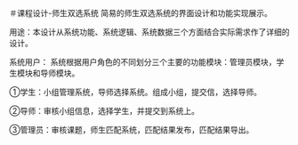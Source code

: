 ＃课程设计-师生双选系统
简易的师生双选系统的界面设计和功能实现展示。

用途：本设计从系统功能、系统逻辑、系统数据三个方面结合实际需求作了详细的设计。

系统用户：
  系统根据用户角色的不同划分三个主要的功能模块：管理员模块，学生模块和导师模块。
  
  ①学生：小组管理系统，导师选择系统。组成小组，提交信，选择导师。
  
  ②导师：审核小组信息，选择学生，并提交到系统上。
  
  ③管理员：审核课题，师生匹配系统，匹配结果发布，匹配结果导出。
